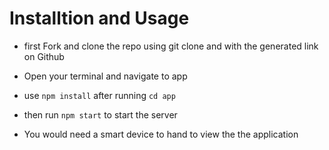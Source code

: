 # Installtion and Usage 

- first Fork and clone the repo using git clone and with the generated link on Github

- Open your terminal and navigate to app 

- use `npm install` after running `cd app`

- then run `npm start` to start the server

- You would need a smart device to hand to view the the application